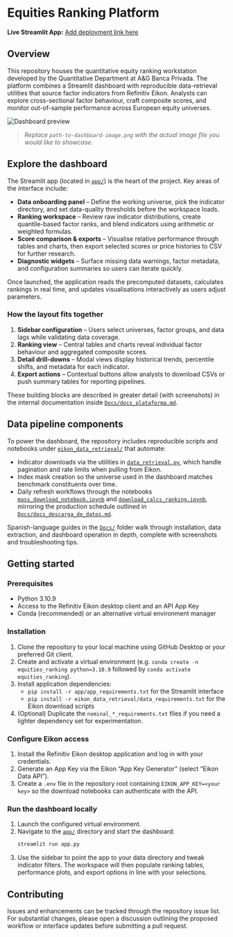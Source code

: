 # Equities Ranking Platform

**Live Streamlit App:** [Add deployment link here]( )

## Overview
This repository houses the quantitative equity ranking workstation developed by the Quantitative Department at A&G Banca Privada. The platform combines a Streamlit dashboard with reproducible data-retrieval utilities that source factor indicators from Refinitiv Eikon. Analysts can explore cross-sectional factor behaviour, craft composite scores, and monitor out-of-sample performance across European equity universes.

![Dashboard preview](path-to-dashboard-image.png)
> _Replace `path-to-dashboard-image.png` with the actual image file you would like to showcase._

## Explore the dashboard
The Streamlit app (located in [`app/`](app/)) is the heart of the project. Key areas of the interface include:

- **Data onboarding panel** – Define the working universe, pick the indicator directory, and set data-quality thresholds before the workspace loads.
- **Ranking workspace** – Review raw indicator distributions, create quantile-based factor ranks, and blend indicators using arithmetic or weighted formulas.
- **Score comparison & exports** – Visualise relative performance through tables and charts, then export selected scores or price histories to CSV for further research.
- **Diagnostic widgets** – Surface missing data warnings, factor metadata, and configuration summaries so users can iterate quickly.

Once launched, the application reads the precomputed datasets, calculates rankings in real time, and updates visualisations interactively as users adjust parameters.

### How the layout fits together
1. **Sidebar configuration** – Users select universes, factor groups, and data lags while validating data coverage.
2. **Ranking view** – Central tables and charts reveal individual factor behaviour and aggregated composite scores.
3. **Detail drill-downs** – Modal views display historical trends, percentile shifts, and metadata for each indicator.
4. **Export actions** – Contextual buttons allow analysts to download CSVs or push summary tables for reporting pipelines.

These building blocks are described in greater detail (with screenshots) in the internal documentation inside [`Docs/docs_plataforma.md`](Docs/docs_plataforma.md).

## Data pipeline components
To power the dashboard, the repository includes reproducible scripts and notebooks under [`eikon_data_retrieval/`](eikon_data_retrieval/) that automate:

- Indicator downloads via the utilities in [`data_retrieval.py`](eikon_data_retrieval/data_retrieval.py), which handle pagination and rate limits when pulling from Eikon.
- Index mask creation so the universe used in the dashboard matches benchmark constituents over time.
- Daily refresh workflows through the notebooks [`mass_download_notebook.ipynb`](eikon_data_retrieval/mass_download_notebook.ipynb) and [`download_calcs_ranking.ipynb`](eikon_data_retrieval/download_calcs_ranking.ipynb), mirroring the production schedule outlined in [`Docs/docs_descarga_de_datos.md`](Docs/docs_descarga_de_datos.md).

Spanish-language guides in the [`Docs/`](Docs/) folder walk through installation, data extraction, and dashboard operation in depth, complete with screenshots and troubleshooting tips.

## Getting started
### Prerequisites
- Python 3.10.9
- Access to the Refinitiv Eikon desktop client and an API App Key
- Conda (recommended) or an alternative virtual environment manager

### Installation
1. Clone the repository to your local machine using GitHub Desktop or your preferred Git client.
2. Create and activate a virtual environment (e.g. `conda create -n equities_ranking python=3.10.9` followed by `conda activate equities_ranking`).
3. Install application dependencies:
   - `pip install -r app/app_requirements.txt` for the Streamlit interface
   - `pip install -r eikon_data_retrieval/data_requirements.txt` for the Eikon download scripts
4. (Optional) Duplicate the `nominal_*_requirements.txt` files if you need a lighter dependency set for experimentation.

### Configure Eikon access
1. Install the Refinitiv Eikon desktop application and log in with your credentials.
2. Generate an App Key via the Eikon “App Key Generator” (select “Eikon Data API”).
3. Create a `.env` file in the repository root containing `EIKON_APP_KEY=<your key>` so the download notebooks can authenticate with the API.

### Run the dashboard locally
1. Launch the configured virtual environment.
2. Navigate to the [`app/`](app/) directory and start the dashboard:
   ```bash
   streamlit run app.py
   ```
3. Use the sidebar to point the app to your data directory and tweak indicator filters. The workspace will then populate ranking tables, performance plots, and export options in line with your selections.

## Contributing
Issues and enhancements can be tracked through the repository issue list. For substantial changes, please open a discussion outlining the proposed workflow or interface updates before submitting a pull request.
